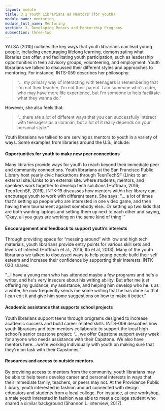 ```yaml
---
layout: module
title: 3.2 Youth Librarians as Mentors (for youth)
module_name: mentoring
module_full_name: Mentoring
section: 3. Developing Menors and Mentorship Programs
subsection: three-two
---
```


YALSA (2010) outlines the key ways that youth librarians can lead young people, including encouraging lifelong learning, demonstrating what libraries can offer, and facilitating youth participation, such as leadership opportunities in teen advisory groups, volunteering, and employment. Youth librarians we talked to discussed their different styles and approaches to mentoring. For instance, INTS-059 describes her philosophy: 

  >“... my primary way of interacting with teenagers is remembering that I'm not their teacher, I'm not their parent. I am someone who's older, who may have more life experience, but I'm someone to help facilitate what they wanna do.” 

However, she also feels that: 

  >“...there are a lot of different ways that you can successfully interact with teenagers as a librarian, but a lot of it really depends on your personal style.”   


Youth librarians we talked to are serving as mentors to youth in a variety of ways. Some examples from libraries around the U.S., include: 

#### Opportunities for youth to make new peer connections 

Many libraries provide ways for youth to reach beyond their immediate peer and community connections. Youth librarians at the San Francisco Public Library host yearly civic hackathons through TeenTechSF (Links to an external site.)Links to an external site. where students, mentors, and speakers work together to develop tech solutions (Hoffman, 2016; TeenTechSF, 2016). INTK-19 discusses how mentors within her library can encourage youth to work with different teens. She says: "... a lot of times that's setting up people who are interested in one video game, and then having them tournament against somebody else...Or setting up two kids that are both wanting laptops and setting them up next to each other and saying, ‘Okay, all you guys are working on the same kind of thing.’”   

#### Encouragement and feedback to support youth’s interests 

Through providing space for “messing around” with low and high tech materials, youth librarians provide entry points for various skill sets and levels of interest (Hoffman et al., 2016; Ito et al, 2013). Many of the youth librarians we talked to discussed ways to help young people build their self esteem and increase their confidence by supporting their interests. INTK-020 shares: 

“...I have a young man who has attended maybe a few programs and he's a writer, and he's very insecure about his writing ability. But after me just offering my guidance, my assistance, and helping him develop who he is as a writer, he now frequently sends me some writing that he has done so that I can edit it and give him some suggestions on how to make it better.” 

#### Academic assistance that supports school projects 

Youth librarians support teens through programs designed to increase academic success and build career related skills. INTS-009 describes how youth librarians and teen mentors collaborate to support the local high school’s senior capstone project: “... we offer Capstone support every week for anyone who needs assistance with their Capstone. We also have mentors here....we're working individually with youth on making sure that they're on task with their Capstones.” 

#### Resources and access to outside mentors.   

By providing access to mentors from the community, youth librarians may be able to help teens develop career and personal interests in ways that their immediate family, teachers, or peers may not. At the Providence Public Library, youth interested in fashion and art connected with design educators and students from a local college. For instance, at one workshop, a male youth interested in fashion was able to meet a college student who shared a similar background (Shannon L. interview, 2017). 
